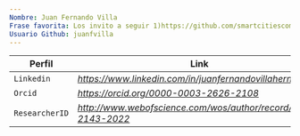 ```yaml
---
Nombre: Juan Fernando Villa
Frase favorita: Los invito a seguir 1)https://github.com/smartcitiescommunity/Civikmind  2) https://github.com/EL-BID/idbsocialdatapy
Usuario Github: juanfvilla
---
```


| **Perfil** | **Link** |
| --- | --- |
| `Linkedin` | *https://www.linkedin.com/in/juanfernandovillahernandez/* |
| `Orcid` | *https://orcid.org/0000-0003-2626-2108* |
| `ResearcherID` | *http://www.webofscience.com/wos/author/record/HDO-2143-2022* |

